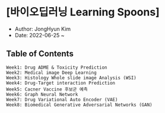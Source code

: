 # [바이오딥러닝 Learning Spoons]
- Author: JongHyun Kim 
- Date: 2022-06-25 ~ 

## Table of Contents 
    Week1: Drug ADME & Toxicity Prediction 
    Week2: Medical image Deep Learning 
    Week3: Histology Whole slide image Analysis (WSI)
    Week4: Drug-Target interaction Prediction 
    Week5: Cacner Vaccine 후보군 예측 
    Week6: Graph Neural Network 
    Week7: Drug Variational Auto Encoder (VAE)
    Week8: Biomedical Generative Adversarial Networks (GAN)